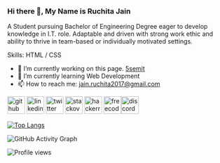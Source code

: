### Hi there 👋, My Name is Ruchita Jain
A Student pursuing Bachelor of Engineering Degree eager to develop knowledge in I.T. role. Adaptable and driven with strong work ethic and ability to thrive in team-based or individually motivated settings.

Skills: HTML / CSS

- 🔭 I’m currently working on this page. [5semit](http://5semit.great-site.net/ )
- 🌱 I’m currently learning Web Development 
- 📫 How to reach me: jain.ruchita2017@gmail.com 


[<img src='https://cdn.jsdelivr.net/npm/simple-icons@3.0.1/icons/github.svg' alt='github' height='40'>](https://github.com/Ruchita-jain )  [<img src='https://cdn.jsdelivr.net/npm/simple-icons@3.0.1/icons/linkedin.svg' alt='linkedin' height='40'>](https://www.linkedin.com/in/ruchita-jain/)  [<img src='https://cdn.jsdelivr.net/npm/simple-icons@3.0.1/icons/twitter.svg' alt='twitter' height='40'>](https://twitter.com/Ruchita_jain)  [<img src='https://cdn.jsdelivr.net/npm/simple-icons@3.0.1/icons/stackoverflow.svg' alt='stackoverflow' height='40'>](https://stackoverflow.com/users/ruchita-jain)  [<img src='https://cdn.jsdelivr.net/npm/simple-icons@3.0.1/icons/hackerrank.svg' alt='hackerrank' height='40'>](www.hackerrank.com/jain_ruchita2017)  [<img src='https://cdn.jsdelivr.net/npm/simple-icons@3.0.1/icons/freecodecamp.svg' alt='freecodecamp' height='40'>](freecodecamp.org/ruchita_jain)[<img src='https://cdn.jsdelivr.net/npm/simple-icons@3.0.1/icons/discord.svg' alt='discord' height='40'>](https://discord.gg/PU95J3fksp)   

[![Top Langs](https://github-readme-stats.vercel.app/api/top-langs/?username=Ruchita-jain )](https://github.com/anuraghazra/github-readme-stats)

![GitHub Activity Graph](https://activity-graph.herokuapp.com/graph?username=Ruchita-jain )  

![Profile views](https://gpvc.arturio.dev/Ruchita-jain )  



